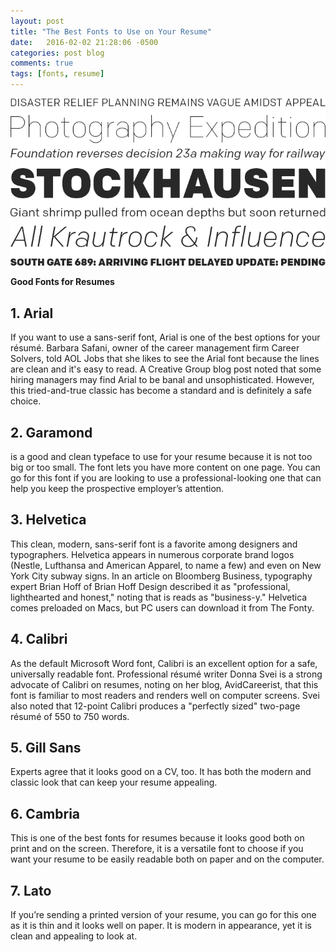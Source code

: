 ```yaml
---
layout: post
title: "The Best Fonts to Use on Your Resume"
date:   2016-02-02 21:28:06 -0500
categories: post blog
comments: true
tags: [fonts, resume]
---
```

![sherlock](/assets/img/fonts/colf.png)

**Good Fonts for Resumes**

## 1. Arial

If you want to use a sans-serif font, Arial is one of the best options for your résumé. Barbara Safani, owner of the career management firm Career Solvers, told AOL Jobs that she likes to see the Arial font because the lines are clean and it's easy to read. A Creative Group blog post noted that some hiring managers may find Arial to be banal and unsophisticated. However, this tried-and-true classic has become a standard and is definitely a safe choice.

## 2. Garamond
is a good and clean typeface to use for your resume because it is not too big or too small. The font lets you have more content on one page. You can go for this font if you are looking to use a professional-looking one that can help you keep the prospective employer’s attention.

## 3. Helvetica

This clean, modern, sans-serif font is a favorite among designers and typographers. Helvetica appears in numerous corporate brand logos (Nestle, Lufthansa and American Apparel, to name a few) and even on New York City subway signs. In an article on Bloomberg Business, typography expert Brian Hoff of Brian Hoff Design described it as "professional, lighthearted and honest," noting that is reads as "business-y." Helvetica comes preloaded on Macs, but PC users can download it from The Fonty.

## 4. Calibri

As the default Microsoft Word font, Calibri is an excellent option for a safe, universally readable font. Professional résumé writer Donna Svei is a strong advocate of Calibri on resumes, noting on her blog, AvidCareerist, that this font is familiar to most readers and renders well on computer screens. Svei also noted that 12-point Calibri produces a "perfectly sized" two-page résumé of 550 to 750 words.

## 5. Gill Sans
Experts agree that it looks good on a CV, too. It has both the modern and classic look that can keep your resume appealing.

## 6. Cambria
This is one of the best fonts for resumes because it looks good both on print and on the screen. Therefore, it is a versatile font to choose if you want your resume to be easily readable both on paper and on the computer.

## 7. Lato
If you’re sending a printed version of your resume, you can go for this one as it is thin and it looks well on paper. It is modern in appearance, yet it is clean and appealing to look at.